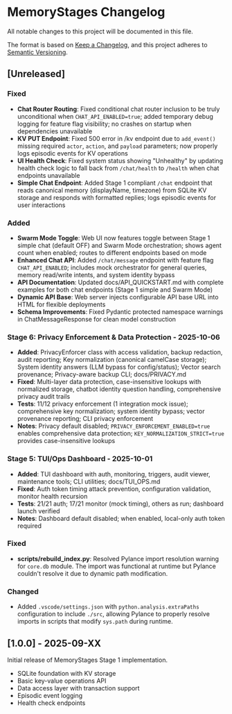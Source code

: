 # MemoryStages Changelog

All notable changes to this project will be documented in this file.

The format is based on [Keep a Changelog](https://keepachangelog.com/en/1.0.0/),
and this project adheres to [Semantic Versioning](https://semver.org/spec/v2.0.0.html).

## [Unreleased]

### Fixed
- **Chat Router Routing**: Fixed conditional chat router inclusion to be truly unconditional when `CHAT_API_ENABLED=true`; added temporary debug logging for feature flag visibility; no crashes on startup when dependencies unavailable
- **KV PUT Endpoint**: Fixed 500 error in /kv endpoint due to `add_event()` missing required `actor`, `action`, and `payload` parameters; now properly logs episodic events for KV operations
- **UI Health Check**: Fixed system status showing "Unhealthy" by updating health check logic to fall back from `/chat/health` to `/health` when chat endpoints unavailable
- **Simple Chat Endpoint**: Added Stage 1 compliant `/chat` endpoint that reads canonical memory (displayName, timezone) from SQLite KV storage and responds with formatted replies; logs episodic events for user interactions

### Added
- **Swarm Mode Toggle**: Web UI now features toggle between Stage 1 simple chat (default OFF) and Swarm Mode orchestration; shows agent count when enabled; routes to different endpoints based on mode
- **Enhanced Chat API**: Added `/chat/message` endpoint with feature flag `CHAT_API_ENABLED`; includes mock orchestrator for general queries, memory read/write intents, and system identity bypass
- **API Documentation**: Updated docs/API_QUICKSTART.md with complete examples for both chat endpoints (Stage 1 simple and Swarm Mode)
- **Dynamic API Base**: Web server injects configurable API base URL into HTML for flexible deployments
- **Schema Improvements**: Fixed Pydantic protected namespace warnings in ChatMessageResponse for clean model construction

### Stage 6: Privacy Enforcement & Data Protection - 2025-10-06
- **Added**: PrivacyEnforcer class with access validation, backup redaction, audit reporting; Key normalization (canonical camelCase storage); System identity answers (LLM bypass for config/status); Vector search provenance; Privacy-aware backup CLI; docs/PRIVACY.md
- **Fixed**: Multi-layer data protection, case-insensitive lookups with normalized storage, chatbot identity question handling, comprehensive privacy audit trails
- **Tests**: 11/12 privacy enforcement (1 integration mock issue); comprehensive key normalization; system identity bypass; vector provenance reporting; CLI privacy enforcement
- **Notes**: Privacy default disabled; `PRIVACY_ENFORCEMENT_ENABLED=true` enables comprehensive data protection; `KEY_NORMALIZATION_STRICT=true` provides case-insensitive lookups

### Stage 5: TUI/Ops Dashboard - 2025-10-01
- **Added**: TUI dashboard with auth, monitoring, triggers, audit viewer, maintenance tools; CLI utilities; docs/TUI_OPS.md
- **Fixed**: Auth token timing attack prevention, configuration validation, monitor health recursion
- **Tests**: 21/21 auth; 17/21 monitor (mock timing), others as run; dashboard launch verified
- **Notes**: Dashboard default disabled; when enabled, local-only auth token required

### Fixed
- **scripts/rebuild_index.py**: Resolved Pylance import resolution warning for `core.db` module. The import was functional at runtime but Pylance couldn't resolve it due to dynamic path modification.

### Changed
- Added `.vscode/settings.json` with `python.analysis.extraPaths` configuration to include `./src`, allowing Pylance to properly resolve imports in scripts that modify `sys.path` during runtime.

## [1.0.0] - 2025-09-XX

Initial release of MemoryStages Stage 1 implementation.
- SQLite foundation with KV storage
- Basic key-value operations API
- Data access layer with transaction support
- Episodic event logging
- Health check endpoints
